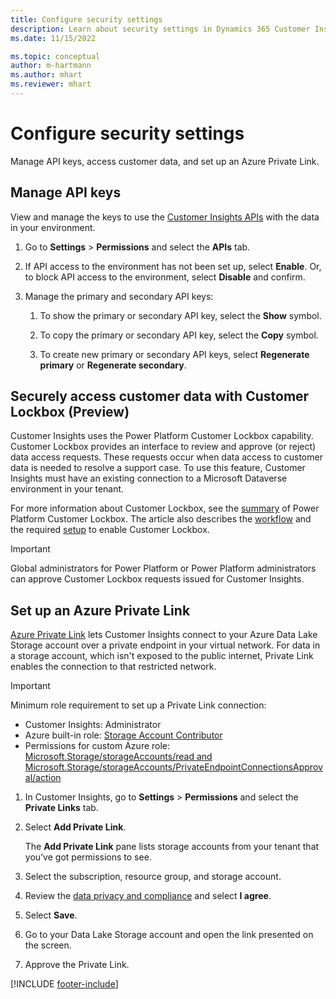 ```yaml
---
title: Configure security settings
description: Learn about security settings in Dynamics 365 Customer Insights.
ms.date: 11/15/2022

ms.topic: conceptual
author: m-hartmann
ms.author: mhart
ms.reviewer: mhart
---
```


# Configure security settings

Manage API keys, access customer data, and set up an Azure Private Link.

## Manage API keys

View and manage the keys to use the [Customer Insights APIs](apis.md) with the data in your environment.

1. Go to **Settings** > **Permissions** and select the **APIs** tab.

1. If API access to the environment has not been set up, select **Enable**. Or, to block API access to the environment, select **Disable** and confirm.

1. Manage the primary and secondary API keys:

   1. To show the primary or secondary API key, select the **Show** symbol.

   1. To copy the primary or secondary API key, select the **Copy** symbol.

   1. To create new primary or secondary API keys, select **Regenerate primary** or **Regenerate secondary**.

## Securely access customer data with Customer Lockbox (Preview)

Customer Insights uses the Power Platform Customer Lockbox capability. Customer Lockbox provides an interface to review and approve (or reject) data access requests. These requests occur when data access to customer data is needed to resolve a support case. To use this feature, Customer Insights must have an existing connection to a Microsoft Dataverse environment in your tenant.

For more information about Customer Lockbox, see the [summary](/power-platform/admin/about-lockbox#summary) of Power Platform Customer Lockbox. The article also describes the [workflow](/power-platform/admin/about-lockbox#workflow) and the required [setup](/power-platform/admin/about-lockbox#enable-the-lockbox-policy) to enable Customer Lockbox.

> [!IMPORTANT]
> Global administrators for Power Platform or Power Platform administrators can approve Customer Lockbox requests issued for Customer Insights.

## Set up an Azure Private Link

[Azure Private Link](/azure/private-link/private-link-overview) lets Customer Insights connect to your Azure Data Lake Storage account over a private endpoint in your virtual network. For data in a storage account, which isn't exposed to the public internet, Private Link enables the connection to that restricted network.

> [!IMPORTANT]
> Minimum role requirement to set up a Private Link connection:
>
> - Customer Insights: Administrator
> - Azure built-in role: [Storage Account Contributor](/azure/role-based-access-control/built-in-roles#storage-account-contributor)
> - Permissions for custom Azure role: [Microsoft.Storage/storageAccounts/read and Microsoft.Storage/storageAccounts/PrivateEndpointConnectionsApproval/action](/azure/role-based-access-control/resource-provider-operations#microsoftstorage)

1. In Customer Insights, go to **Settings** > **Permissions** and select the **Private Links** tab.

1. Select **Add Private Link**.

   The **Add Private Link** pane lists storage accounts from your tenant that you’ve got permissions to see.

1. Select the subscription, resource group, and storage account.

1. Review the [data privacy and compliance](connections.md#data-privacy-and-compliance) and select **I agree**.

1. Select **Save**.

1. Go to your Data Lake Storage account and open the link presented on the screen.

1. Approve the Private Link.


[!INCLUDE [footer-include](includes/footer-banner.md)]
